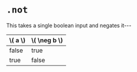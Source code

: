 # `.not`

This takes a single boolean input and negates it---

| \\( a \\) | \\( \neg b \\) |
| --------- | -------------- |
| false     | true           |
| true      | false          |
